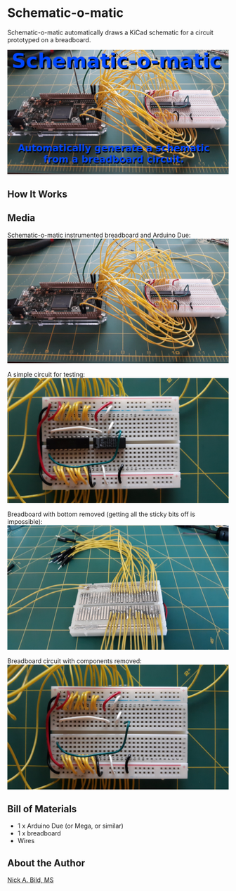# Schematic-o-matic

Schematic-o-matic automatically draws a KiCad schematic for a circuit prototyped on a breadboard.

![](https://github.com/nickbild/schematic-o-matic/raw/main/media/breadboard_w_arduino_title_sm.jpg)

## How It Works

## Media

Schematic-o-matic instrumented breadboard and Arduino Due:
![](https://github.com/nickbild/schematic-o-matic/raw/main/media/breadboard_w_arduino_sm.jpg)

A simple circuit for testing:
![](https://github.com/nickbild/schematic-o-matic/raw/main/media/breadboard_populated_sm.jpg)

Breadboard with bottom removed (getting all the sticky bits off is impossible):
![](https://github.com/nickbild/schematic-o-matic/raw/main/media/breadboard_bottom_sm.jpg)

Breadboard circuit with components removed:
![](https://github.com/nickbild/schematic-o-matic/raw/main/media/breadboard_empty_sm.jpg)

## Bill of Materials

- 1 x Arduino Due (or Mega, or similar)
- 1 x breadboard
- Wires

## About the Author

[Nick A. Bild, MS](https://nickbild79.firebaseapp.com/#!/)
